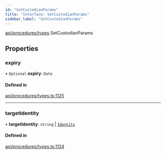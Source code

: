```yaml
---
id: "SetCustodianParams"
title: "Interface: SetCustodianParams"
sidebar_label: "SetCustodianParams"
---
```


[api/procedures/types](../../../../../modules/API/Procedures/Types/Types.md).SetCustodianParams

## Properties

### expiry

• `Optional` **expiry**: `Date`

#### Defined in

[api/procedures/types.ts:1125](https://github.com/PolymeshAssociation/polymesh-sdk/blob/968f8d70c/src/api/procedures/types.ts#L1125)

___

### targetIdentity

• **targetIdentity**: `string` \| [`Identity`](../../../../../classes/API/Entities/Identity/Identity.md)

#### Defined in

[api/procedures/types.ts:1124](https://github.com/PolymeshAssociation/polymesh-sdk/blob/968f8d70c/src/api/procedures/types.ts#L1124)
